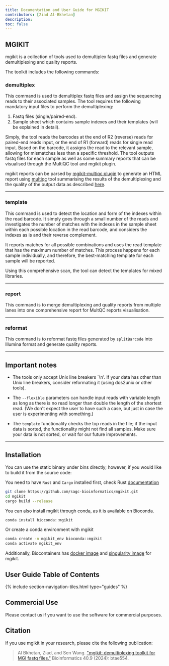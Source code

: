 ```yaml
---
title: Documentation and User Guide for MGIKIT
contributors: [Ziad Al-Bkhetan]
description:
toc: false
---
```


## MGIKIT

mgikit is a collection of tools used to demultiplex fastq files and generate demultiplexing and quality reports.

The toolkit includes the following commands:

### demultiplex

This command is used to demultiplex fastq files and assign the sequencing reads to their
associated samples. The tool requires the following mandatory input files to perform the
demultiplexing:

1. Fastq files (single/paired-end).
2. Sample sheet which contains sample indexes and their templates (will be explained in detail).

Simply, the tool reads the barcodes at the end of R2 (reverse) reads for paired-end reads input, or the end of
R1 (forward) reads for single read input. Based on the barcode, it assigns the read to the relevant
sample, allowing for mismatches less than a specific threshold. The tool outputs fastq files for each sample
as well as some summary reports that can be visualised through the MultiQC tool and mgikit plugin.

mgikit reports can be parsed by [mgikit-multiqc plugin](https://github.com/sagc-bioinformatics/mgikit-multiqc) to generate an HTML report using [multiqc](https://multiqc.info/) tool summarising the results of the demultiplexing and the quality of the output data as described [here](/mgikit/mgikit-multiqc).

<hr/>

### template

This command is used to detect the location and form of the indexes within the read barcode. It simply goes through a small number of the reads and investigates the number of matches with the indexes in the sample sheet within each possible location in the read barcode, and considers the indexes as is and their reverse complement.

It reports matches for all possible combinations and uses the read template that has the maximum number of matches. This process happens for each sample individually, and therefore, the best-matching template for each sample will be reported.

Using this comprehensive scan, the tool can detect the templates for mixed libraries.

<hr/>

### report

This command is to merge demultiplexing and quality reports from multiple lanes into one comprehensive report for MultQC reports visualisation.

<hr/>

### reformat

This command is to reformat fastq files generated by `splitBarcode` into Illumina format and generate quality reports.

<hr/>

## Important notes

- The tools only accept Unix line breakers `\n'. If your data has other than Unix line breakers, consider reformating it (using dos2unix or other tools).

- The `--flexible` parameters can handle input reads with variable length as long as there is no read longer than double the length of the shortest read. (We don't expect the user to have such a case, but just in case the user is experimenting with something.)

- The `template` functionality checks the top reads in the file; if the input data is sorted, the functionality might not find all samples. Make sure your data is not sorted, or wait for our future improvements.

<hr/>

## Installation

You can use the static binary under bins directly; however, if you would like to build it from the source code:

You need to have `Rust` and `Cargo` installed first, check Rust [documentation](https://doc.rust-lang.org/cargo/getting-started/installation.html)

```bash
git clone https://github.com/sagc-bioinformatics/mgikit.git
cd mgikit
cargo build --release
```

You can also install mgikit through conda, as it is available on Bioconda.

```bash
conda install bioconda::mgikit
```

Or create a conda environment with mgikit

```bash
conda create -n mgikit_env bioconda::mgikit
conda activate mgikit_env
```

Additionally, Biocontainers has [docker image](https://quay.io/repository/biocontainers/mgikit) and [singularity image](https://depot.galaxyproject.org/singularity/) for mgikit.

## User Guide Table of Contents

{% include section-navigation-tiles.html type="guides" %}

## Commercial Use

Please contact us if you want to use the software for commercial purposes.

## Citation

If you use mgikit in your research, please cite the following publication:

> Al Bkhetan, Ziad, and Sen Wang. ["mgikit: demultiplexing toolkit for MGI fastq files."](https://academic.oup.com/bioinformatics/article/40/9/btae554/7755041) Bioinformatics 40.9 (2024): btae554.
